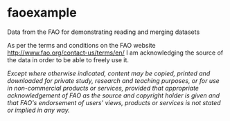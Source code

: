 faoexample
==========

Data from the FAO for demonstrating reading and merging datasets

As per the terms and conditions on the FAO website <http://www.fao.org/contact-us/terms/en/> I am acknowledging the source of the data in order to be able to freely use it.

_Except where otherwise indicated, content may be copied, printed and downloaded for private study, research and teaching purposes, or for use in non-commercial products or services, provided that appropriate acknowledgement of FAO as the source and copyright holder is given and that FAO's endorsement of users' views, products or services is not stated or implied in any way._


